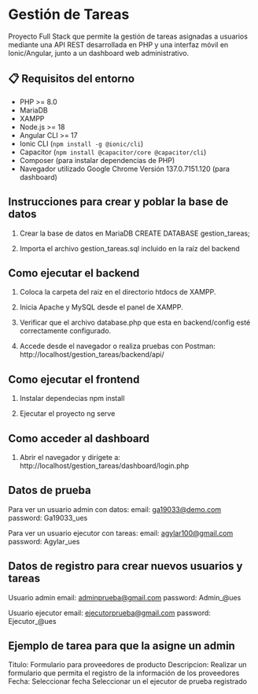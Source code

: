 # Gestión de Tareas

Proyecto Full Stack que permite la gestión de tareas asignadas a usuarios mediante una API REST desarrollada en PHP y una interfaz móvil en Ionic/Angular, junto a un dashboard web administrativo.

## 📋 Requisitos del entorno

- PHP >= 8.0
- MariaDB
- XAMPP
- Node.js >= 18
- Angular CLI >= 17
- Ionic CLI (`npm install -g @ionic/cli`)
- Capacitor (`npm install @capacitor/core @capacitor/cli`)
- Composer (para instalar dependencias de PHP)
- Navegador utilizado Google Chrome Versión 137.0.7151.120 (para dashboard)

##  Instrucciones para crear y poblar la base de datos

1. Crear la base de datos en MariaDB
   CREATE DATABASE gestion_tareas;

2. Importa el archivo gestion_tareas.sql incluido en la raíz del backend

## Como ejecutar el backend
1. Coloca la carpeta del raiz en el directorio htdocs de XAMPP.

2. Inicia Apache y MySQL desde el panel de XAMPP.

3. Verificar que el archivo database.php que esta en backend/config esté correctamente configurado.

4. Accede desde el navegador o realiza pruebas con Postman:
http://localhost/gestion_tareas/backend/api/

## Como ejecutar el frontend

1. Instalar dependecias
npm install

2. Ejecutar el proyecto ng serve


## Como acceder al dashboard 

1. Abrir el navegador y dirígete a: 
http://localhost/gestion_tareas/dashboard/login.php


## Datos de prueba 
Para ver un usuario admin con datos: 
email: ga19033@demo.com
password: Ga19033_ues

Para ver un usuario ejecutor con tareas:
email: agylar100@gmail.com
password: Agylar_ues

## Datos de registro para crear nuevos usuarios y tareas

Usuario admin
email: adminprueba@gmail.com
password: Admin_@ues

Usuario ejecutor
email: ejecutorprueba@gmail.com
password: Ejecutor_@ues

## Ejemplo de tarea para que la asigne un admin
Titulo: Formulario para proveedores de producto
Descripcion: Realizar un formulario que permita el registro
de la información de los proveedores
Fecha: Seleccionar fecha
Seleccionar un el ejecutor de prueba registrado






